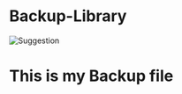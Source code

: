 # Backup-Library
![Suggestion](https://user-images.githubusercontent.com/33519685/204708147-c1050023-66a1-4101-9db9-88464abb1ea5.gif)
# This is my Backup file